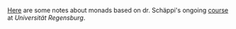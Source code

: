 <a href="stuff/monads.pdf">Here</a> are some notes about monads based on dr. Schäppi's ongoing <a href="https://www-app.uni-regensburg.de/Fakultaeten/MAT/Hellus/KVV_2/abruflink.php?id=623">course</a> at <i>Universität Regensburg</i>.
